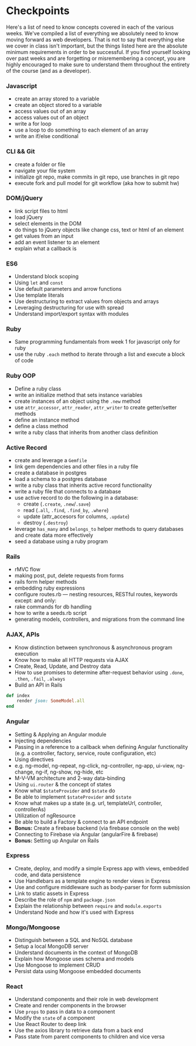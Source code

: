 # Checkpoints

Here's a list of need to know concepts covered in each of the various weeks. We've compiled a list of everything we absolutely need to know moving forward as web developers. That is not to say that everything else we cover in class isn't important, but the things listed here are the absolute minimum requirements in order to be successful. If you find yourself looking over past weeks and are forgetting or misremembering a concept, you are highly encouraged to make sure to understand them throughout the entirety of the course (and as a developer).

### Javascript

- create an array stored to a variable
- create an object stored to a variable
- access values out of an array
- access values out of an object
- write a for loop
- use a loop to do something to each element of an array
- write an if/else conditional

### CLI && Git

- create a folder or file
- navigate your file system
- initialize git repo, make commits in git repo, use branches in git repo
- execute fork and pull model for git workflow (aka how to submit hw)

### DOM/jQuery

- link script files to html
- load jQuery
- select elements in the DOM
- do things to jQuery objects like change css, text or html of an element
- get values from an input
- add an event listener to an element
- explain what a callback is

### ES6

- Understand block scoping
- Using `let` and `const`
- Use default parameters and arrow functions
- Use template literals
- Use destructuring to extract values from objects and arrays
- Leveraging destructuring for use with spread
- Understand import/export syntax with modules

### Ruby

- Same programming fundamentals from week 1 for javascript only for ruby
- use the ruby `.each` method to iterate through a list and execute a block of code

### Ruby OOP

- Define a ruby class
- write an initialize method that sets instance variables
- create instances of an object using the `.new` method
- use `attr_accessor`, `attr_reader`, `attr_writer` to create getter/setter methods
- define an instance method
- define a class method
- write a ruby class that inherits from another class definition

### Active Record

- create and leverage a `Gemfile`
- link gem dependencies and other files in a ruby file
- create a database in postgres
- load a schema to a postgres database
- write a ruby class that inherits active record functionality
- write a ruby file that connects to a database
- use active record to do the following in a database:
  - create (`.create`, `.new`/`.save`)
  - read (`.all`, `.find`, `.find_by`, `.where`)
  - update (attr_accesors for columns, `.update`)
  - destroy (`.destroy`)
- leverage `has_many` and `belongs_to` helper methods to query databases and create data more effectively
- seed a database using a ruby program

### Rails

- rMVC flow
- making post, put, delete requests from forms
- rails form helper methods
- embedding ruby expressions
- configure routes.rb — nesting resources, RESTful routes, keywords except: and only:
- rake commands for db handling
- how to write a seeds.rb script
- generating models, controllers, and migrations from the command line

### AJAX, APIs

- Know distinction between synchronous & asynchronous program execution
- Know how to make all HTTP requests via AJAX
 - Create, Read, Update, and Destroy data
- How to use promises to determine after-request behavior using `.done`, `.then`, `.fail`, `.always`
- Build an API in Rails

```rb
def index
    render json: SomeModel.all
end
```

### Angular

- Setting & Applying an Angular module
- Injecting dependencies
 - Passing in a reference to a callback when defining Angular functionality (e.g. a controller, factory, service, route configuration, etc)
- Using directives
 - e.g. ng-model, ng-repeat, ng-click, ng-controller, ng-app, ui-view, ng-change, ng-if, ng-show, ng-hide, etc
- M-V-VM architecture and 2-way data-binding
- Using `ui.router` & the concept of states
 - Know what `$stateProvider` and `$state` do
 - Be able to implement `$stateProvider` and `$state`
 - Know what makes up a state (e.g. url, templateUrl, controller, controllerAs)
- Utilization of ngResource
 - Be able to build a Factory & connect to an API endpoint
- **Bonus:** Create a firebase backend (via firebase console on the web)
 - Connecting to Firebase via Angular (angularFire & firebase)
- **Bonus:** Setting up Angular on Rails


### Express

- Create, deploy, and modify a simple Express app with views, embedded code, and data persistence
- Use Handlebars as a template engine to render views in Express
- Use and configure middleware such as body-parser for form submission
- Link to static assets in Express
- Describe the role of `npm` and `package.json`
- Explain the relationship between `require` and `module.exports`
- Understand Node and how it's used with Express


### Mongo/Mongoose

- Distinguish between a SQL and NoSQL database
- Setup a local MongoDB server
- Understand documents in the context of MongoDB
- Explain how Mongoose uses schema and models
- Use Mongoose to implement CRUD
- Persist data using Mongoose embedded documents

### React

- Understand components and their role in web development
- Create and render components in the browser
- Use `props` to pass in data to a component
- Modify the `state` of a component
- Use React Router to deep link
- Use the axios library to retrieve data from a back end
- Pass state from parent components to children and vice versa
